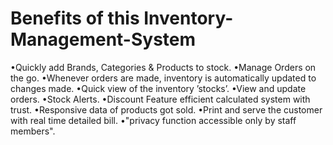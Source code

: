 # Benefits of this Inventory-Management-System
•Quickly add Brands, Categories & Products to stock.
•Manage Orders on the go.
•Whenever orders are made, inventory is automatically updated to changes made.
•Quick view of the inventory ’stocks’.
•View and update orders.
•Stock Alerts. 
•Discount Feature efficient calculated system with trust.
•Responsive data of products got sold.
•Print and serve the customer with real time detailed bill.
•"privacy function accessible only by staff members".

